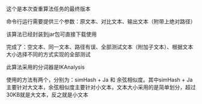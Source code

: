 这个是本次查重算法任务的最终版本

命令行运行需要提供三个参数：原文本、对比文本、输出文本（附带上绝对路径）

该算法已经封装到jar包可直接下载使用

完成了：空文本、同一文本、路径有误、全部测试文本（附加子文本）、根据文本大小选择不同的方式实现的全部测试

此算法采用的分词器是IKAnalysis

使用的方法有两个，分别为：simHash + Ja  和 余弦相似度。其中simHash + Ja  主要针对大文本，余弦相似度主要针对小文本，文本大小采用的是简单划分，超过30KB就是大文本，反之就是小文本
